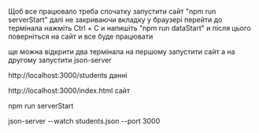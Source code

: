 Щоб все працювало треба спочатку запустити сайт "npm run serverStart"
далі не закриваючи вкладку у браузері перейти до термінала нажміть Ctrl + C и напишіть "npm run dataStart" и після цього поверніться на сайт и все буде працювати

ще можна відкрити два термінала на першому запустити сайт а на другому запустити json-server

http://localhost:3000/students  данні

http://localhost:3000/index.html  сайт

npm run serverStart

json-server --watch students.json --port 3000
